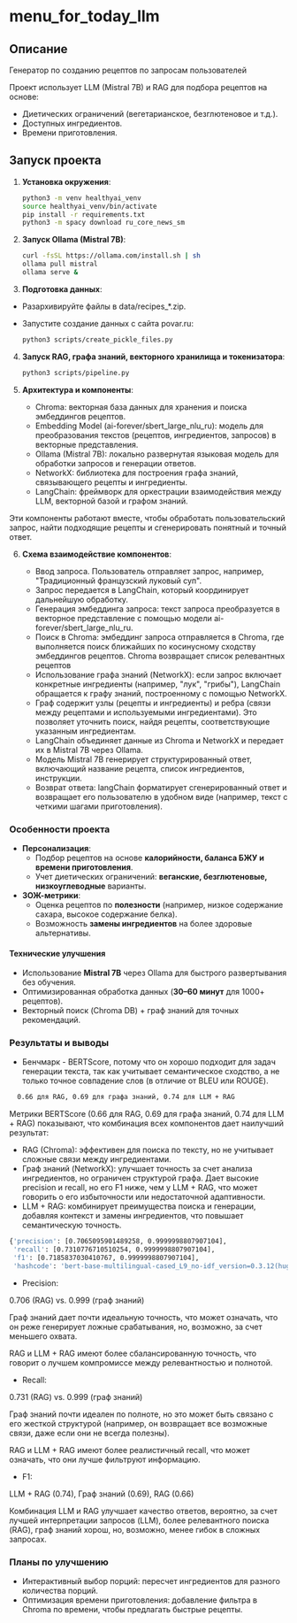 # menu_for_today_llm

## Описание
Генератор по созданию рецептов по запросам пользователей

Проект использует LLM (Mistral 7B) и RAG для подбора рецептов на основе:
- Диетических ограничений (вегетарианское, безглютеновое и т.д.).
- Доступных ингредиентов.
- Времени приготовления.

## Запуск проекта

1. **Установка окружения**:
   ```bash
   python3 -m venv healthyai_venv
   source healthyai_venv/bin/activate
   pip install -r requirements.txt
   python3 -m spacy download ru_core_news_sm

2. **Запуск Ollama (Mistral 7B)**:
    ```bash
    curl -fsSL https://ollama.com/install.sh | sh
    ollama pull mistral
    ollama serve &
3. **Подготовка данных**:

- Разархивируйте файлы в data/recipes_*.zip.

- Запустите создание данных с сайта povar.ru:

    ```bash
    python3 scripts/create_pickle_files.py

4. **Запуск RAG, графа знаний, векторного хранилища и токенизатора**:

    ```bash
    python3 scripts/pipeline.py 

5. **Архитектура и компоненты**:

    - Chroma: векторная база данных для хранения и поиска эмбеддингов рецептов.
    - Embedding Model (ai-forever/sbert_large_nlu_ru): модель для преобразования текстов (рецептов, ингредиентов, запросов) в векторные представления.
    - Ollama (Mistral 7B): локально развернутая языковая модель для обработки запросов и генерации ответов.
    - NetworkX: библиотека для построения графа знаний, связывающего рецепты и ингредиенты.
    - LangChain: фреймворк для оркестрации взаимодействия между LLM, векторной базой и графом знаний.

Эти компоненты работают вместе, чтобы обработать пользовательский запрос, найти подходящие рецепты и сгенерировать понятный и точный ответ.

6. **Схема взаимодействие компонентов**:

    - Ввод запроса. Пользователь отправляет запрос, например, "Традиционный французский луковый суп".
    - Запрос передается в LangChain, который координирует дальнейшую обработку.
    - Генерация эмбеддинга запроса: текст запроса преобразуется в векторное представление с помощью модели ai-forever/sbert_large_nlu_ru.
    - Поиск в Chroma: эмбеддинг запроса отправляется в Chroma, где выполняется поиск ближайших по косинусному сходству эмбеддингов рецептов. Chroma возвращает список релевантных рецептов
    - Использование графа знаний (NetworkX): если запрос включает конкретные ингредиенты (например, "лук", "грибы"), LangChain обращается к графу знаний, построенному с помощью NetworkX.
    - Граф содержит узлы (рецепты и ингредиенты) и ребра (связи между рецептами и используемыми ингредиентами). Это позволяет уточнить поиск, найдя рецепты, соответствующие указанным ингредиентам.
    - LangChain объединяет данные из Chroma и NetworkX и передает их в Mistral 7B через Ollama.
    - Модель Mistral 7B генерирует структурированный ответ, включающий название рецепта, список ингредиентов, инструкции.
    - Возврат ответа: langChain форматирует сгенерированный ответ и возвращает его пользователю в удобном виде (например, текст с четкими шагами приготовления).


### **Особенности проекта**  
 
- **Персонализация**:  
  - Подбор рецептов на основе **калорийности, баланса БЖУ и времени приготовления**.  
  - Учет диетических ограничений: **веганские, безглютеновые, низкоуглеводные** варианты.  
- **ЗОЖ-метрики**:  
  - Оценка рецептов по **полезности** (например, низкое содержание сахара, высокое содержание белка).  
  - Возможность **замены ингредиентов** на более здоровые альтернативы.  

#### **Технические улучшения**  
- Использование **Mistral 7B** через Ollama для быстрого развертывания без обучения.  
- Оптимизированная обработка данных (**30–60 минут** для 1000+ рецептов).  
- Векторный поиск (Chroma DB) + граф знаний для точных рекомендаций.  

### **Результаты и выводы**
- Бенчмарк - BERTScore, потому что он хорошо подходит для задач генерации текста, так как учитывает семантическое сходство, а не только точное совпадение слов (в отличие от BLEU или ROUGE).

```bash
  0.66 для RAG, 0.69 для графа знаний, 0.74 для LLM + RAG
```
Метрики BERTScore (0.66 для RAG, 0.69 для графа знаний, 0.74 для LLM + RAG) показывают, что комбинация всех компонентов дает наилучший результат:

- RAG (Chroma): эффективен для поиска по тексту, но не учитывает сложные связи между ингредиентами.
- Граф знаний (NetworkX): улучшает точность за счет анализа ингредиентов, но ограничен структурой графа. Дает высокие precision и recall, но его F1 ниже, чем у LLM + RAG, что может говорить о его избыточности или недостаточной адаптивности.
- LLM + RAG: комбинирует преимущества поиска и генерации, добавляя контекст и замены ингредиентов, что повышает семантическую точность.

```bash
{'precision': [0.7065095901489258, 0.9999998807907104],
 'recall': [0.7310776710510254, 0.9999998807907104],
 'f1': [0.7185837030410767, 0.9999998807907104],
 'hashcode': 'bert-base-multilingual-cased_L9_no-idf_version=0.3.12(hug_trans=4.51.3)'}
 ```
- Precision:

0.706 (RAG) vs. 0.999 (граф знаний)

Граф знаний дает почти идеальную точность, что может означать, что он реже генерирует ложные срабатывания, но, возможно, за счет меньшего охвата.

RAG и LLM + RAG имеют более сбалансированную точность, что говорит о лучшем компромиссе между релевантностью и полнотой.

- Recall:

0.731 (RAG) vs. 0.999 (граф знаний)

Граф знаний почти идеален по полноте, но это может быть связано с его жесткой структурой (например, он возвращает все возможные связи, даже если они не всегда полезны).

RAG и LLM + RAG имеют более реалистичный recall, что может означать, что они лучше фильтруют информацию.

- F1:

LLM + RAG (0.74), Граф знаний (0.69), RAG (0.66)

Комбинация LLM и RAG улучшает качество ответов, вероятно, за счет лучшей интерпретации запросов (LLM), более релевантного поиска (RAG), граф знаний хорош, но, возможно, менее гибок в сложных запросах.


### **Планы по улучшению**

- Интерактивный выбор порций: пересчет ингредиентов для разного количества порций.
- Оптимизация времени приготовления: добавление фильтра в Chroma по времени, чтобы предлагать быстрые рецепты.
